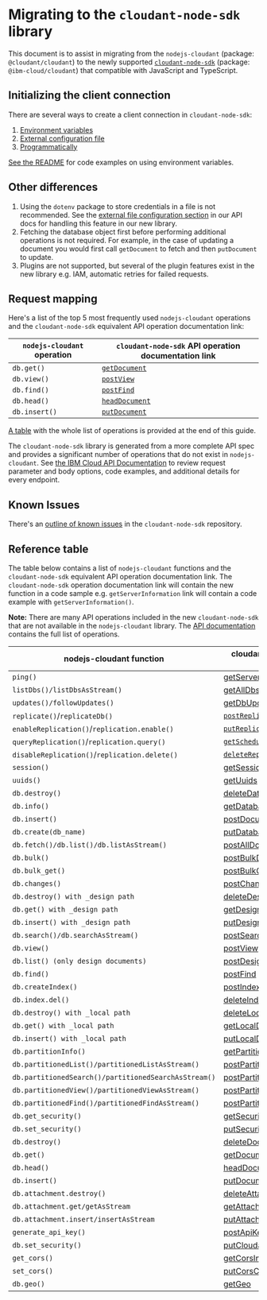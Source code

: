 # Migrating to the `cloudant-node-sdk` library
This document is to assist in migrating from the `nodejs-cloudant` (package: `@cloudant/cloudant`) to the newly supported [`cloudant-node-sdk`](https://github.com/IBM/cloudant-node-sdk) (package: `@ibm-cloud/cloudant`) that compatible with JavaScript and TypeScript.

## Initializing the client connection
There are several ways to create a client connection in `cloudant-node-sdk`:
1. [Environment variables](https://github.com/IBM/cloudant-node-sdk#authentication-with-environment-variables)
2. [External configuration file](https://github.com/IBM/cloudant-node-sdk#authentication-with-external-configuration)
3. [Programmatically](https://github.com/IBM/cloudant-node-sdk#programmatic-authentication)

[See the README](https://github.com/IBM/cloudant-node-sdk#code-examples) for code examples on using environment variables.

## Other differences
1. Using the `dotenv` package to store credentials in a file is not recommended. See the [external file configuration section](https://github.com/IBM/cloudant-node-sdk#authentication-with-external-configuration) in our API docs for handling this feature in our new library.
1. Fetching the database object first before performing additional operations is not required. For example, in the case of updating a document you would first call `getDocument` to fetch and then `putDocument` to update.
1. Plugins are not supported, but several of the plugin features exist in the new library e.g. IAM, automatic retries for failed requests.

## Request mapping
Here's a list of the top 5 most frequently used `nodejs-cloudant` operations and the `cloudant-node-sdk` equivalent API operation documentation link:

| `nodejs-cloudant` operation | `cloudant-node-sdk` API operation documentation link |
|-----------------------------|---------------------------------|
|`db.get()`                   |[`getDocument`](https://cloud.ibm.com/apidocs/cloudant?code=node#getdocument)|
|`db.view()`                  |[`postView`](https://cloud.ibm.com/apidocs/cloudant?code=node#postview)|
|`db.find()`                  |[`postFind`](https://cloud.ibm.com/apidocs/cloudant?code=node#postfind)|
|`db.head()`                  |[`headDocument`](https://cloud.ibm.com/apidocs/cloudant?code=node#headdocument)|
|`db.insert()`                |[`putDocument`](https://cloud.ibm.com/apidocs/cloudant?code=node#putdocument)|

[A table](#reference-table) with the whole list of operations is provided at the end of this guide.

The `cloudant-node-sdk` library is generated from a more complete API spec and provides a significant number of operations that do not exist in `nodejs-cloudant`. See [the IBM Cloud API Documentation](https://cloud.ibm.com/apidocs/cloudant) to review request parameter and body options, code examples, and additional details for every endpoint.

## Known Issues
There's an [outline of known issues](https://github.com/IBM/cloudant-node-sdk/blob/master/KNOWN_ISSUES.md) in the `cloudant-node-sdk` repository.

## Reference table
The table below contains a list of `nodejs-cloudant` functions and the `cloudant-node-sdk` equivalent API operation documentation link.  The `cloudant-node-sdk` operation documentation link will contain the new function in a code sample e.g. `getServerInformation` link will contain a code example with `getServerInformation()`.

**Note:** There are many API operations included in the new `cloudant-node-sdk` that are not available in the `nodejs-cloudant` library. The [API documentation](https://cloud.ibm.com/apidocs/cloudant?code=node) contains the full list of operations.

|nodejs-cloudant function | cloudant-node-sdk function reference |
|-------------------------|--------------------------------------|
|`ping()`|[getServerInformation ](https://cloud.ibm.com/apidocs/cloudant?code=node#getserverinformation)|
|`listDbs()/listDbsAsStream()`|[getAllDbs](https://cloud.ibm.com/apidocs/cloudant?code=node#getalldbs)|
|`updates()/followUpdates()`|[getDbUpdates](https://cloud.ibm.com/apidocs/cloudant?code=node#getdbupdates)|
|`replicate()`/`replicateDb()`|[`postReplicate`](https://cloud.ibm.com/apidocs/cloudant?code=node#postreplicate)|
|`enableReplication()`/`replication.enable()`|[`putReplicationDocument`](https://cloud.ibm.com/apidocs/cloudant?code=node#putreplicationdocument)|
|`queryReplication()`/`replication.query()`|[`getSchedulerDocument`](https://cloud.ibm.com/apidocs/cloudant?code=node#getschedulerdocument)|
|`disableReplication()`/`replication.delete()`|[`deleteReplicationDocument`](https://cloud.ibm.com/apidocs/cloudant?code=node#deletereplicationdocument)|
|`session()`|[getSessionInformation](https://cloud.ibm.com/apidocs/cloudant?code=node#getsessioninformation)|
|`uuids()`|[getUuids](https://cloud.ibm.com/apidocs/cloudant?code=node#getuuids)|
|`db.destroy()`|[deleteDatabase](https://cloud.ibm.com/apidocs/cloudant?code=node#deletedatabase)|
|`db.info()`|[getDatabaseInformation](https://cloud.ibm.com/apidocs/cloudant?code=node#getdatabaseinformation)|
|`db.insert()`|[postDocument](https://cloud.ibm.com/apidocs/cloudant?code=node#postdocument)|
|`db.create(db_name)`|[putDatabase](https://cloud.ibm.com/apidocs/cloudant?code=node#putdatabase)|
|`db.fetch()/db.list()/db.listAsStream()`|[postAllDocs](https://cloud.ibm.com/apidocs/cloudant?code=node#postalldocs)|
|`db.bulk()`|[postBulkDocs](https://cloud.ibm.com/apidocs/cloudant?code=node#postbulkdocs)|
|`db.bulk_get()`|[postBulkGet](https://cloud.ibm.com/apidocs/cloudant?code=node#postbulkget)|
|`db.changes()`|[postChanges](https://cloud.ibm.com/apidocs/cloudant?code=node#postchanges)|
|`db.destroy() with _design path`|[deleteDesignDocument](https://cloud.ibm.com/apidocs/cloudant?code=node#deletedesigndocument)|
|`db.get() with _design path`|[getDesignDocument](https://cloud.ibm.com/apidocs/cloudant?code=node#getdesigndocument)|
|`db.insert() with _design path`|[putDesignDocument](https://cloud.ibm.com/apidocs/cloudant?code=node#putdesigndocument)|
|`db.search()/db.searchAsStream()`|[postSearch](https://cloud.ibm.com/apidocs/cloudant?code=node#postsearch)|
|`db.view()`|[postView](https://cloud.ibm.com/apidocs/cloudant?code=node#postview)|
|`db.list() (only design documents)`|[postDesignDocs](https://cloud.ibm.com/apidocs/cloudant?code=node#postdesigndocs)|
|`db.find()`|[postFind](https://cloud.ibm.com/apidocs/cloudant?code=node#postfind)|
|`db.createIndex()`|[postIndex](https://cloud.ibm.com/apidocs/cloudant?code=node#postindex)|
|`db.index.del()`|[deleteIndex](https://cloud.ibm.com/apidocs/cloudant?code=node#deleteindex)|
|`db.destroy() with _local path`|[deleteLocalDocument](https://cloud.ibm.com/apidocs/cloudant?code=node#deletelocaldocument)|
|`db.get() with _local path`|[getLocalDocument](https://cloud.ibm.com/apidocs/cloudant?code=node#getlocaldocument)|
|`db.insert() with _local path`|[putLocalDocument](https://cloud.ibm.com/apidocs/cloudant?code=node#putlocaldocument)|
|`db.partitionInfo()`|[getPartitionInformation](https://cloud.ibm.com/apidocs/cloudant?code=node#getpartitioninformation)|
|`db.partitionedList()/partitionedListAsStream()`|[postPartitionAllDocs](https://cloud.ibm.com/apidocs/cloudant?code=node#postpartitionalldocs)|
|`db.partitionedSearch()/partitionedSearchAsStream()`|[postPartitionSearch](https://cloud.ibm.com/apidocs/cloudant?code=node#postpartitionsearch)|
|`db.partitionedView()/partitionedViewAsStream()`|[postPartitionView](https://cloud.ibm.com/apidocs/cloudant?code=node#postpartitionview)|
|`db.partitionedFind()/partitionedFindAsStream()`|[postPartitionFind](https://cloud.ibm.com/apidocs/cloudant?code=node#postpartitionfind)|
|`db.get_security()`|[getSecurity](https://cloud.ibm.com/apidocs/cloudant?code=node#getsecurity)|
|`db.set_security()`|[putSecurity](https://cloud.ibm.com/apidocs/cloudant?code=node#putsecurity)|
|`db.destroy()`|[deleteDocument](https://cloud.ibm.com/apidocs/cloudant?code=node#deletedocument)|
|`db.get()`|[getDocument](https://cloud.ibm.com/apidocs/cloudant?code=node#getdocument)|
|`db.head()`|[headDocument](https://cloud.ibm.com/apidocs/cloudant?code=node#headdocument)|
|`db.insert()`|[putDocument](https://cloud.ibm.com/apidocs/cloudant?code=node#putdocument)|
|`db.attachment.destroy()`|[deleteAttachment](https://cloud.ibm.com/apidocs/cloudant?code=node#deleteattachment)|
|`db.attachment.get/getAsStream`|[getAttachment](https://cloud.ibm.com/apidocs/cloudant?code=node#getattachment)|
|`db.attachment.insert/insertAsStream`|[putAttachment](https://cloud.ibm.com/apidocs/cloudant?code=node#putattachment)|
|`generate_api_key()`|[postApiKeys](https://cloud.ibm.com/apidocs/cloudant?code=node#postapikeys)|
|`db.set_security()`|[putCloudantSecurityConfiguration](https://cloud.ibm.com/apidocs/cloudant?code=node#putcloudantsecurity)|
|`get_cors()`|[getCorsInformation](https://cloud.ibm.com/apidocs/cloudant?code=node#getcorsinformation)|
|`set_cors()`|[putCorsConfiguration](https://cloud.ibm.com/apidocs/cloudant?code=node#putcorsconfiguration)|
|`db.geo()`|[getGeo](https://cloud.ibm.com/apidocs/cloudant?code=node#getgeo)|
